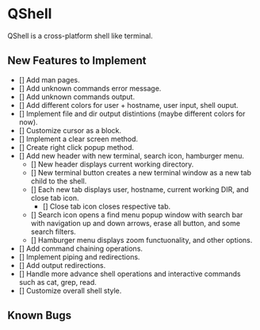 # QShell
QShell is a cross-platform shell like terminal. 

## New Features to Implement
- [] Add man pages.
- [] Add unknown commands error message.
- [] Add unknown commands output.
- [] Add different colors for user + hostname, user input, shell ouput. 
- [] Implement file and dir output distintions (maybe different colors for now).
- [] Customize cursor as a block.
- [] Implement a clear screen method. 
- [] Create right click popup method.
- [] Add new header with new terminal, search icon, hamburger menu.
    - [] New header displays current working directory. 
    - [] New terminal button creates a new terminal window as a new tab child to the shell.
    - [] Each new tab displays user, hostname, current working DIR, and close tab icon.
        - [] Close tab icon closes respective tab.
    - [] Search icon opens a find menu popup window with search bar with navigation up and down arrows, erase all button, and some search filters.
    - [] Hamburger menu displays zoom functuonality, and other options.
- [] Add command chaining operations.
- [] Implement piping and redirections.
- [] Add output redirections. 
- [] Handle more advance shell operations and interactive commands such as cat, grep, read. 
- [] Customize overall shell style.

## Known Bugs

